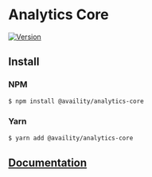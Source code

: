 # Analytics Core

[![Version](https://img.shields.io/npm/v/@availity/analytics-core.svg?style=for-the-badge)](https://www.npmjs.com/package/@availity/analytics-core)

## Install

### NPM

```bash
$ npm install @availity/analytics-core
```

### Yarn

```bash
$ yarn add @availity/analytics-core
```

## [Documentation](https://availity.github.io/sdk-js/resources/analytics)
